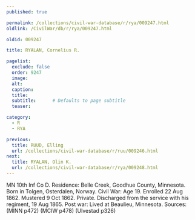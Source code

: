 ```yaml
---
published: true

permalink: /collections/civil-war-database/r/rya/009247.html
oldlink: /CivilWar/db/r/rya/009247.html

oldid: 009247

title: RYALAN, Cornelius R.

pagelist:
  exclude: false
  order: 9247
  image: 
  alt:
  caption:
  title:
  subtitle:      # Defaults to page subtitle
  teaser:

category: 
  - R 
  - RYA

previous:
  title: RUUD, Elling
  url: /collections/civil-war-database/r/ruu/009246.html  
next:
  title: RYALAN, Olin K.
  url: /collections/civil-war-database/r/rya/009248.html   
---
```

MN 10th Inf Co D. Residence: Belle Creek, Goodhue County, Minnesota. Born in Tolgen, Osterdalen, Norway. Civil War: Age 19. Enrolled 22 Aug 1862. Mustered 9 Oct 1862. Private. Discharged from the service with his regiment, 19 Aug 1865. Post war: Lived at Beaulieu, Minnesota. Sources: (MINN p472) (MCIW p478) (Ulvestad p326)